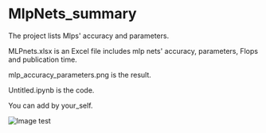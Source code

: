 # MlpNets_summary 

The project lists Mlps' accuracy and parameters.

MLPnets.xlsx is an Excel file includes mlp nets' accuracy, parameters, Flops and publication time.

mlp_accuracy_parameters.png is the result.

Untitled.ipynb is the code. 

You can add by your_self.

![Image test](http://prometheus.artic/jiale/mlpnets_summary/-/raw/main/mlp_accuracy_parameters.png?inline=false)